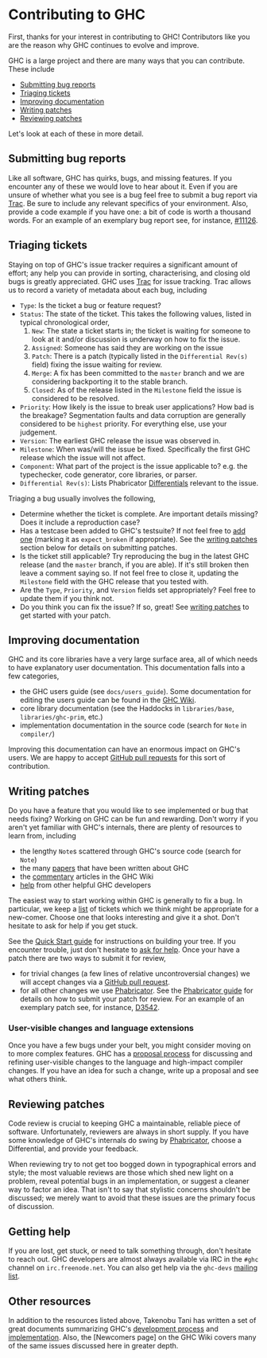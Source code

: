 # Contributing to GHC

First, thanks for your interest in contributing to GHC! Contributors like you
are the reason why GHC continues to evolve and improve.

GHC is a large project and there are many ways that you can contribute.
These include

 * [Submitting bug reports](#submitting-bug-reports)
 * [Triaging tickets](#triaging-tickets)
 * [Improving documentation](#improving-documentation)
 * [Writing patches](#writing-patches)
 * [Reviewing patches](#reviewing-patches)

Let's look at each of these in more detail.

## Submitting bug reports

Like all software, GHC has quirks, bugs, and missing features. If you encounter
any of these we would love to hear about it. Even if you are unsure of whether
what you see is a bug feel free to submit a bug report
via [Trac](https://ghc.haskell.org/trac/ghc/newticket). Be sure to include any
relevant specifics of your environment. Also, provide a code example if you have
one: a bit of code is worth a thousand words. For an example of an exemplary
bug report see, for
instance, [#11126](https://ghc.haskell.org/trac/ghc/ticket/11126).

## Triaging tickets

Staying on top of GHC's issue tracker requires a significant amount of effort;
any help you can provide in sorting, characterising, and closing old bugs is
greatly appreciated. GHC uses [Trac](https://ghc.haskell.org/trac/ghc) for issue
tracking. Trac allows us to record a variety of metadata about each bug,
including

 * `Type`: Is the ticket a bug or feature request?
 * `Status`: The state of the ticket. This takes the following values, listed in
   typical chronological order,
    1. `New`: The state a ticket starts in; the ticket is waiting for someone to
       look at it and/or discussion is underway on how to fix the issue.
    2. `Assigned`: Someone has said they are working on the issue
    3. `Patch`: There is a patch (typically listed in the `Differential Rev(s)`
       field) fixing the issue waiting for review.
    4. `Merge`: A fix has been committed to the `master` branch and we are
       considering backporting it to the stable branch.
    5. `Closed`: As of the release listed in the `Milestone` field the issue is
       considered to be resolved.
 * `Priority`: How likely is the issue to break user applications? How bad is
   the breakage? Segmentation faults and data corruption are generally
   considered to be `highest` priority. For everything else, use your judgement.
 * `Version`: The earliest GHC release the issue was observed in.
 * `Milestone`: When was/will the issue be fixed. Specifically the first GHC
   release which the issue will not affect.
 * `Component`: What part of the project is the issue applicable to? e.g. the
   typechecker, code generator, core libraries, or parser.
 * `Differential Rev(s)`: Lists Phabricator [Differentials](#writing-patches)
   relevant to the issue.

Triaging a bug usually involves the following,

 * Determine whether the ticket is complete. Are important details missing? Does
   it include a reproduction case?
 * Has a testcase been added to GHC's testsuite? If not feel free to
   [add one](https://ghc.haskell.org/trac/ghc/wiki/Building/RunningTests/Adding)
   (marking it as `expect_broken` if appropriate). See
   the [writing patches](#writing-patches) section below for details on
   submitting patches.
 * Is the ticket still applicable? Try reproducing the bug in the latest GHC
   release (and the `master` branch, if you are able). If it's still broken then
   leave a comment saying so. If not feel free to close it, updating the
   `Milestone` field with the GHC release that you tested with.
 * Are the `Type`, `Priority`, and `Version` fields set appropriately? Feel free
   to update them if you think not.
 * Do you think you can fix the issue? If so, great! See
   [writing patches](#writing-patches) to get started with your patch.

## Improving documentation

GHC and its core libraries have a very large surface area, all of which needs to
have explanatory user documentation. This documentation falls into a few
categories,

 * the GHC users guide (see `docs/users_guide`). Some documentation for editing
   the users guide can be found in
   the [GHC Wiki](https://ghc.haskell.org/trac/ghc/wiki/Commentary/UserManual).
 * core library documentation (see the Haddocks in `libraries/base`,
   `libraries/ghc-prim`, etc.)
 * implementation documentation in the source code (search for `Note` in
   `compiler/`)

Improving this documentation can have an enormous impact on GHC's users. We are
happy to accept [GitHub pull requests](https://github.com/ghc/ghc/pulls) for
this sort of contribution.

## Writing patches

Do you have a feature that you would like to see implemented or bug that needs
fixing? Working on GHC can be fun and rewarding. Don't worry if you aren't yet
familiar with GHC's internals, there are plenty of resources to learn from,
including

 * the lengthy `Note`s scattered through GHC's source code (search for `Note`)
 * the many [papers](https://ghc.haskell.org/trac/ghc/wiki/ReadingList) that
   have been written about GHC
 * the [commentary](https://ghc.haskell.org/trac/ghc/wiki/Commentary) articles
   in the GHC Wiki
 * [help](#getting-help) from other helpful GHC developers

The easiest way to start working within GHC is generally to fix a bug. In
particular, we keep
a [list](https://ghc.haskell.org/trac/ghc/wiki/Newcomers#Findingaticket) of
tickets which we think might be appropriate for a new-comer. Choose one that
looks interesting and give it a shot. Don't hesitate to ask for help if you get
stuck.

See the
[Quick Start guide](https://ghc.haskell.org/trac/ghc/wiki/Building/QuickStart)
for instructions on building your tree. If you encounter trouble, just don't
hesitate to [ask for help](#getting-help). Once your have a patch there are
two ways to submit it for review,

 * for trivial changes (a few lines of relative uncontroversial changes) we will
   accept changes via a [GitHub pull request](https://github.com/ghc/ghc/pulls).
 * for all other changes we use [Phabricator](https://phabricator.haskell.org/).
   See the [Phabricator guide](https://ghc.haskell.org/trac/ghc/wiki/Phabricator)
   for details on how to submit your patch for review. For an example of an
   exemplary patch see, for
   instance, [D3542](https://phabricator.haskell.org/D3542).

### User-visible changes and language extensions

Once you have a few bugs under your belt, you might consider moving on to
more complex features. GHC has
a [proposal process](https://github.com/ghc-proposals/ghc-proposals) for
discussing and refining user-visible changes to the language and high-impact
compiler changes. If you have an idea for such a change, write up a proposal and
see what others think.

## Reviewing patches

Code review is crucial to keeping GHC a maintainable, reliable piece of
software. Unfortunately, reviewers are always in short supply. If you have some
knowledge of GHC's internals do swing
by [Phabricator](https://phabricator.haskell.org/differential/), choose a
Differential, and provide your feedback.

When reviewing try to not get too bogged down in typographical errors and style;
the most valuable reviews are those which shed new light on a problem, reveal
potential bugs in an implementation, or suggest a cleaner way to factor an idea.
That isn't to say that stylistic concerns shouldn't be discussed; we merely want
to avoid that these issues are the primary focus of discussion.


## Getting help

If you are lost, get stuck, or need to talk something through, don't hesitate to
reach out. GHC developers are almost always available via IRC in the `#ghc`
channel on `irc.freenode.net`. You can also get help via the `ghc-devs`
[mailing list](https://www.haskell.org/mailman/listinfo/ghc-devs).

## Other resources

In addition to the resources listed above, Takenobu Tani has written a set of
great documents summarizing
GHC's
[development process](https://takenobu-hs.github.io/downloads/ghc_development_flow.pdf)
and
[implementation](https://takenobu-hs.github.io/downloads/haskell_ghc_illustrated.pdf).
Also, the [Newcomers page] on the GHC Wiki covers many of the same issues
discussed here in greater depth.
